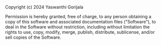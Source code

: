 Copyright (c) 2024 Yaswanthi Gorijala

Permission is hereby granted, free of charge, to any person obtaining a copy of this software and associated documentation files ("Software"),
to deal in the Software without restriction, including without limitation the rights to use, copy, modify, merge,
publish, distribute, sublicense, and/or sell copies of the Software.
